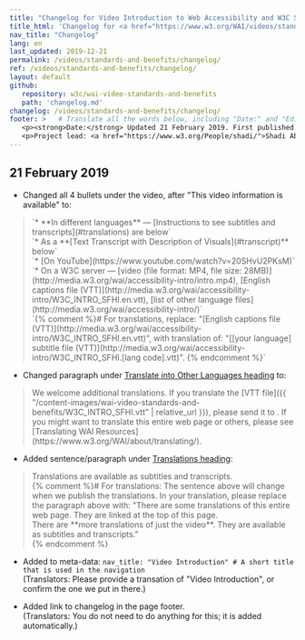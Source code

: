 ```yaml
---
title: "Changelog for Video Introduction to Web Accessibility and W3C Standards"
title_html: 'Changelog for <a href="https://www.w3.org/WAI/videos/standards-and-benefits/">Video Introduction to Web Accessibility and W3C Standards</a>'
nav_title: "Changelog"
lang: en
last_updated: 2019-12-21
permalink: /videos/standards-and-benefits/changelog/
ref: /videos/standards-and-benefits/changelog/
layout: default
github:
   repository: w3c/wai-video-standards-and-benefits
   path: 'changelog.md'
changelog: /videos/standards-and-benefits/changelog/
footer: >   # Translate all the words below, including "Date:" and "Editor:". Do not change these dates.
   <p><strong>Date:</strong> Updated 21 February 2019. First published 4 December 2017. CHANGELOG.</p>
   <p>Project lead: <a href="https://www.w3.org/People/shadi/">Shadi Abou-Zahra</a>. Contributors: <a href="https://www.w3.org/People/Shawn/">Shawn Lawton Henry</a>, <a href="https://www.w3.org/People/Brewer/">Judy Brewer</a>, <a href="https://www.w3.org/People/yatil/">Eric Eggert</a>. Videographer and video editor: Ulrich Grimm, av-design GmbH.</p>
---
```


## 21 February 2019

* Changed all 4 bullets under the video, after "This video information is available" to:
<blockquote>
`* **In different languages** — [Instructions to see subtitles and transcripts](#translations) are below`<br>
`* As a **[Text Transcript with Description of Visuals](#transcript)** below`<br>
`* [On YouTube](https://www.youtube.com/watch?v=20SHvU2PKsM)`<br>
`* On a W3C server — [video (file format: MP4, file size: 28MB)](http://media.w3.org/wai/accessibility-intro/intro.mp4), [English captions file (VTT)](http://media.w3.org/wai/accessibility-intro/W3C_INTRO_SFHI.en.vtt), [list of other language files](http://media.w3.org/wai/accessibility-intro/)`<br>
`{% comment %}# For translations, replace:
"[English captions file (VTT)](http://media.w3.org/wai/accessibility-intro/W3C_INTRO_SFHI.en.vtt)", with translation of:
"[[your language] subtitle file (VTT)](http://media.w3.org/wai/accessibility-intro/W3C_INTRO_SFHI.[lang code].vtt)".
{% endcomment %}`
   </blockquote>

* Changed paragraph under [Translate into Other Languages heading](https://www.w3.org/WAI/videos/standards-and-benefits/#translate-into-other-languages) to:
<blockquote>
We welcome additional translations. If you translate the [VTT file]({{ "/content-images/wai-video-standards-and-benefits/W3C_INTRO_SFHI.vtt" | relative_url }}), please send it to <public-wai-translations@w3.org>. If you might want to translate this entire web page or others, please see [Translating WAI Resources](https://www.w3.org/WAI/about/translating/).
   </blockquote>

* Added sentence/paragraph under [Translations heading](https://www.w3.org/WAI/videos/standards-and-benefits/#translations):
<blockquote>
Translations are available as subtitles and transcripts.<br>
{% comment %}# For translations: The sentence above will change when we publish the translations. In your translation, please replace the paragraph above with: "There are some translations of this entire web page. They are linked at the top of this page.<br>There are **more translations of just the video**. They are available as subtitles and transcripts."<br>
{% endcomment %}
   </blockquote>

* Added to meta-data: `nav_title: "Video Introduction" # A short title that is used in the navigation`<br>(Translators: Please provide a transation of "Video Introduction", or confirm the one we put in there.)

* Added link to changelog in the page footer.<br>(Translators: You do not need to do anything for this; it is added automatically.)
